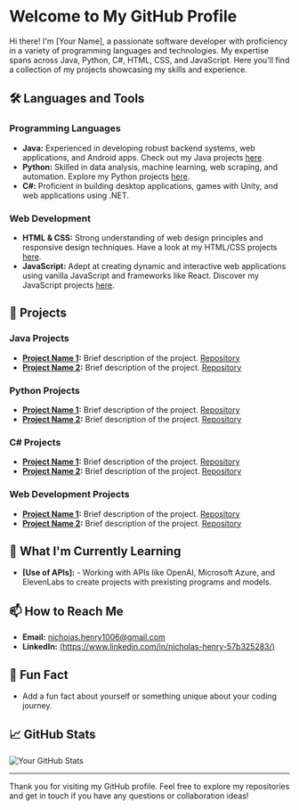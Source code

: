 # Welcome to My GitHub Profile

Hi there! I'm [Your Name], a passionate software developer with proficiency in a variety of programming languages and technologies. My expertise spans across Java, Python, C#, HTML, CSS, and JavaScript. Here you'll find a collection of my projects showcasing my skills and experience.

## 🛠 Languages and Tools

### Programming Languages
- **Java:** Experienced in developing robust backend systems, web applications, and Android apps. Check out my Java projects [here](#).
- **Python:** Skilled in data analysis, machine learning, web scraping, and automation. Explore my Python projects [here](#).
- **C#:** Proficient in building desktop applications, games with Unity, and web applications using .NET.

### Web Development
- **HTML & CSS:** Strong understanding of web design principles and responsive design techniques. Have a look at my HTML/CSS projects [here](#).
- **JavaScript:** Adept at creating dynamic and interactive web applications using vanilla JavaScript and frameworks like React. Discover my JavaScript projects [here](#).

## 📂 Projects

### Java Projects
- **[Project Name 1](#):** Brief description of the project. [Repository](1)
- **[Project Name 2](#):** Brief description of the project. [Repository](2)

### Python Projects
- **[Project Name 1](#):** Brief description of the project. [Repository](3)
- **[Project Name 2](#):** Brief description of the project. [Repository](4)

### C# Projects
- **[Project Name 1](#):** Brief description of the project. [Repository](5)
- **[Project Name 2](#):** Brief description of the project. [Repository](6)

### Web Development Projects
- **[Project Name 1](#):** Brief description of the project. [Repository](7)
- **[Project Name 2](#):** Brief description of the project. [Repository](8)

## 🌱 What I'm Currently Learning
- **[Use of APIs]:** - Working with APIs like OpenAI, Microsoft Azure, and ElevenLabs to create projects with prexisting programs and models.
  
## 📫 How to Reach Me
- **Email:** [nichoias.henry1006@gmail.com](mailto:nichoias.henry1006@gmail.com)
- **LinkedIn:** [(https://www.linkedin.com/in/nicholas-henry-57b325283/)]([#](https://www.linkedin.com/in/nicholas-henry-57b325283/))

## 🌟 Fun Fact
- Add a fun fact about yourself or something unique about your coding journey.

## 📈 GitHub Stats
![Your GitHub Stats](https://github-readme-stats.vercel.app/api?username=fastfruits_icons=true&theme=radical)

---

Thank you for visiting my GitHub profile. Feel free to explore my repositories and get in touch if you have any questions or collaboration ideas!
